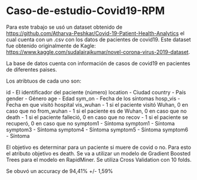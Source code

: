 # Caso-de-estudio-Covid19-RPM


Para este trabajo se usó un dataset obtenido de https://github.com/Atharva-Peshkar/Covid-19-Patient-Health-Analytics el cual cuenta con un .csv con los datos de pacientes de covid19.
Este dataset fue obtenido originalmente de Kagle: https://www.kaggle.com/sudalairajkumar/novel-corona-virus-2019-dataset. 

La base de datos cuenta con información de casos de covid19 en pacientes de diferentes paises. 

Los atribtuos de cada uno son:

id - El identificador del paciente (número)
location - Ciudad
country - País
gender - Género
age - Edad
sym_on - Fecha de los síntomas
hosp_vis - Fecha en que visitó hospital
vis_wuhan - 1 si el paciente visitó Wuhan, 0 en caso que no
from_wuhan - 1 si el paciente es de Wuhan, 0 en caso que no
death - 1 si el paciente falleció, 0 en caso que no
recov - 1 si el paciente se recuperó, 0 en caso que no
symptom1 - Síntoma
symptom1 - Síntoma
symptom3 - Síntoma
symptom4 - Síntoma
symptom5 - Síntoma
symptom6 - Síntoma

El objetivo es determinar para un paciente si muere de covid o no. Para esto el atributo objetivo es death. Se va a utilizar un modelo de Gradient Boosted Trees para el modelo en RapidMiner.
Se utiliza Cross Validation con 10 folds.

Se obuvó un accuracy de 94,41% +/- 1,59%



